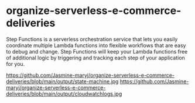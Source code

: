 # organize-serverless-e-commerce-deliveries

Step Functions is a serverless orchestration service that lets you easily coordinate multiple Lambda functions into flexible workflows that are easy to debug and change. Step Functions will keep your Lambda functions free of additional logic by triggering and tracking each step of your application for you.

https://github.com/Jasmine-maryj/organize-serverless-e-commerce-deliveries/blob/main/output/state-machine.jpg
https://github.com/Jasmine-maryj/organize-serverless-e-commerce-deliveries/blob/main/output/cloudwatchlogs.jpg
